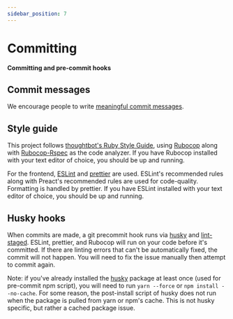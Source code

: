 ```yaml
---
sidebar_position: 7
---
```


# Committing

**Committing and pre-commit hooks**

## Commit messages

We encourage people to write
[meaningful commit messages](https://chris.beams.io/posts/git-commit/).

## Style guide

This project follows
[thoughtbot's Ruby Style Guide](https://github.com/thoughtbot/guides/blob/main/ruby/.rubocop.yml),
using [Rubocop](https://github.com/bbatsov/rubocop) along with
[Rubocop-Rspec](https://github.com/backus/rubocop-rspec) as the code analyzer.
If you have Rubocop installed with your text editor of choice, you should be up
and running.

For the frontend, [ESLint](https://eslint.org) and
[prettier](https://github.com/prettier/prettier) are used. ESLint's recommended
rules along with Preact's recommended rules are used for code-quality.
Formatting is handled by prettier. If you have ESLint installed with your text
editor of choice, you should be up and running.

## Husky hooks

When commits are made, a git precommit hook runs via
[husky](https://github.com/typicode/husky) and
[lint-staged](https://github.com/okonet/lint-staged). ESLint, prettier, and
Rubocop will run on your code before it's committed. If there are linting errors
that can't be automatically fixed, the commit will not happen. You will need to
fix the issue manually then attempt to commit again.

Note: if you've already installed the [husky](https://github.com/typicode/husky)
package at least once (used for pre-commit npm script), you will need to run
`yarn --force` or `npm install --no-cache`. For some reason, the post-install
script of husky does not run when the package is pulled from yarn or npm's
cache. This is not husky specific, but rather a cached package issue.
